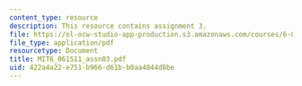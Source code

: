 ```yaml
---
content_type: resource
description: This resource contains assignment 3.
file: https://ol-ocw-studio-app-production.s3.amazonaws.com/courses/6-061-introduction-to-electric-power-systems-spring-2011/422a4a22e751b966d61bb0aa4844d8be_MIT6_061S11_assn03.pdf
file_type: application/pdf
resourcetype: Document
title: MIT6_061S11_assn03.pdf
uid: 422a4a22-e751-b966-d61b-b0aa4844d8be
---
```

